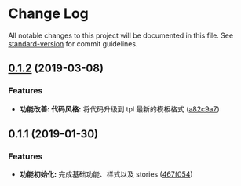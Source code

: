 # Change Log

All notable changes to this project will be documented in this file. See [standard-version](https://github.com/conventional-changelog/standard-version) for commit guidelines.

<a name="0.1.2"></a>
## [0.1.2](https://github.com/alibaba-paimai-frontend/ide-header-bar/compare/v0.1.1...v0.1.2) (2019-03-08)


### Features

* **功能改善: 代码风格:** 将代码升级到 tpl 最新的模板格式 ([a82c9a7](https://github.com/alibaba-paimai-frontend/ide-header-bar/commit/a82c9a7))



<a name="0.1.1"></a>
## 0.1.1 (2019-01-30)


### Features

* **功能初始化:** 完成基础功能、样式以及 stories ([467f054](https://github.com/alibaba-paimai-frontend/ide-header-bar/commit/467f054))
